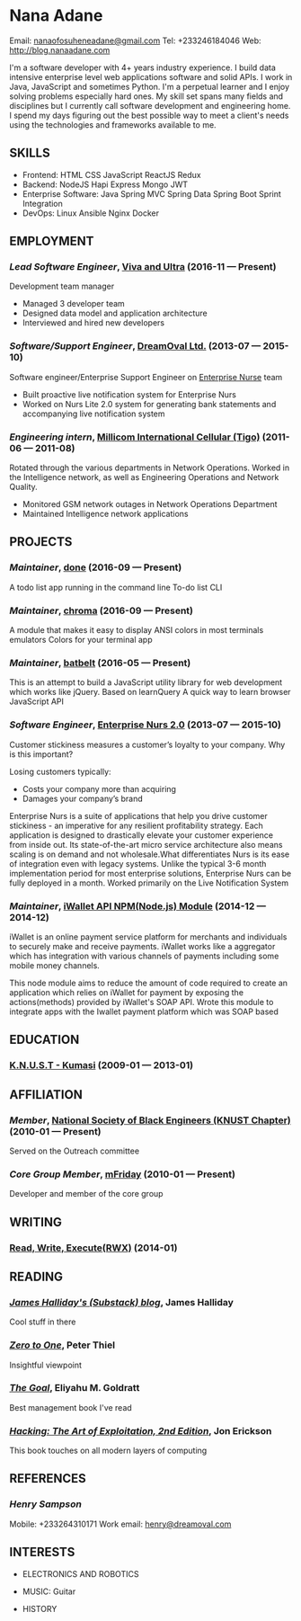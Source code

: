 Nana  Adane
============
Email: nanaofosuheneadane@gmail.com
Tel: +233246184046
Web: http://blog.nanaadane.com

I'm a software developer with 4+ years industry experience. I build data intensive enterprise level web applications software and solid APIs. I work in Java, JavaScript and sometimes Python. I'm a perpetual learner and I enjoy solving problems especially hard ones. My skill set spans many fields and disciplines but I currently call software development and engineering home. I spend my days figuring out the best possible way to meet a client's needs using the technologies and frameworks available to me.

## SKILLS

  - Frontend: HTML CSS JavaScript ReactJS Redux 
  - Backend: NodeJS Hapi Express Mongo JWT 
  - Enterprise Software: Java Spring MVC Spring Data Spring Boot Sprint Integration 
  - DevOps: Linux Ansible Nginx Docker 

## EMPLOYMENT

### *Lead Software Engineer*, [Viva and  Ultra](http://www.vivaultra.io) (2016-11 — Present)

Development team manager
  - Managed 3 developer team
  - Designed data model and application architecture
  - Interviewed and hired new developers

### *Software/Support Engineer*, [DreamOval Ltd.](http://dreamoval.com/) (2013-07 — 2015-10)

Software engineer/Enterprise Support Engineer on [Enterprise Nurse](http://www.enterprisenurs.com/) team
  - Built proactive live notification system for Enterprise Nurs
  - Worked on Nurs Lite 2.0 system for generating bank statements and accompanying live notification system

### *Engineering intern*, [Millicom International Cellular (Tigo)](https://www.tigo.com.gh/) (2011-06 — 2011-08)

Rotated through the various departments in Network Operations. Worked in the Intelligence network, as well as Engineering Operations and Network Quality.
  - Monitored GSM network outages in Network Operations Department
  - Maintained Intelligence network applications


## PROJECTS

### *Maintainer*, [done](https://github.com/v3rse/done) (2016-09 — Present)

A todo list app running in the command line
To-do list CLI

### *Maintainer*, [chroma](https://github.com/v3rse/chroma) (2016-09 — Present)

A module that makes it easy to display ANSI colors in most terminals emulators
Colors for your terminal app

### *Maintainer*, [batbelt](https://github.com/v3rse/batbeltjs) (2016-05 — Present)

This is an attempt to build a JavaScript utility library for web development which works like jQuery. Based on learnQuery
A quick way to learn browser JavaScript API

### *Software Engineer*, [Enterprise Nurs 2.0](http://enterprisenurs.com/) (2013-07 — 2015-10)

Customer stickiness measures a customer’s loyalty to your company. Why is this important? 

Losing customers typically:
- Costs your company more than  acquiring
- Damages your company’s brand

Enterprise Nurs is a suite of applications that help you drive customer stickiness - an imperative for any resilient profitability strategy. Each application is designed to drastically elevate your customer experience from inside out. Its state-of-the-art micro service architecture also means scaling is on demand and not wholesale.What differentiates Nurs is its ease of integration even with legacy systems. Unlike the typical 3-6 month implementation period for most enterprise solutions, Enterprise Nurs can be fully deployed in a month.
Worked primarily on the Live Notification System

### *Maintainer*, [iWallet API NPM(Node.js) Module](https://www.npmjs.com/package/iwallet-node) (2014-12 — 2014-12)

iWallet is an online payment service platform for merchants and individuals to securely make and receive payments. iWallet works like a aggregator which has integration with various channels of payments including some mobile money channels.

This node module aims to reduce the amount of code required to create an application which relies on iWallet for payment by exposing the actions(methods) provided by iWallet's SOAP API.
Wrote this module to integrate apps with the Iwallet payment platform which was SOAP based



## EDUCATION

### [K.N.U.S.T - Kumasi](https://www.knust.edu.gh/) (2009-01 — 2013-01)




## AFFILIATION

### *Member*, [National Society of Black Engineers (KNUST Chapter)](http://www.nsbe.org/Regions/Region1/default.aspx) (2010-01 — Present)

Served on the Outreach committee

### *Core Group Member*, [mFriday](http://www.mfriday.org/) (2010-01 — Present)

Developer and member of the core group



## WRITING

### [Read, Write, Execute(RWX)](http://blog.nanaadane.com) (2014-01)




## READING

### [*James Halliday's (Substack) blog*](http://substack.net/), James Halliday
Cool stuff in there

### [*Zero to One*](https://www.amazon.com/Zero-One-Notes-Startups-Future/dp/0804139296), Peter Thiel
Insightful viewpoint

### [*The Goal*](https://www.amazon.com/Goal-Process-Ongoing-Improvement/dp/0884271951), Eliyahu M. Goldratt
Best management book I've read

### [*Hacking: The Art of Exploitation, 2nd Edition*](https://www.amazon.com/Hacking-Art-Exploitation-Jon-Erickson/dp/1593271441/ref=sr_1_1?s=books&ie=UTF8&qid=1494519512&sr=1-1&keywords=hacking+the+art+of+exploitation), Jon Erickson
This book touches on all modern layers of computing





## REFERENCES

### *Henry Sampson*
Mobile: +233264310171
Work email: henry@dreamoval.com


## INTERESTS

- ELECTRONICS AND ROBOTICS

- MUSIC: Guitar 

- HISTORY


